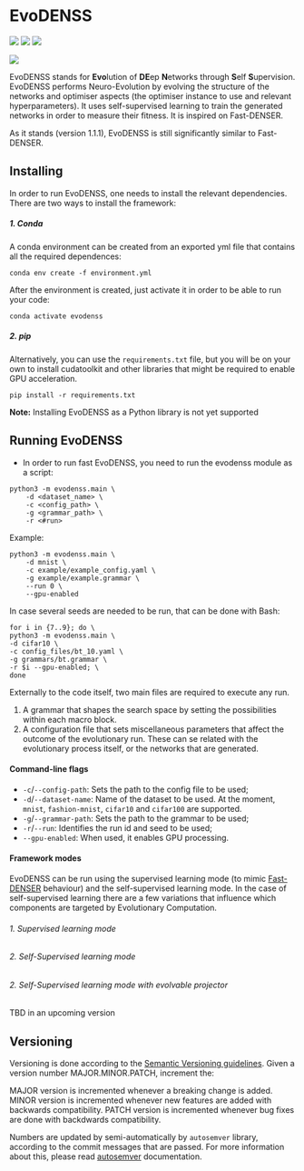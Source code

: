 # EvoDENSS
[![](https://img.shields.io/badge/Python-3.9-blue.svg)](https://www.python.org/downloads/) [![](https://img.shields.io/badge/PyTorch-1.12.0-blue.svg)](https://pytorch.org/get-started/previous-versions/) [![](https://img.shields.io/badge/cudatoolkit-11.3-blue.svg)](https://developer.nvidia.com/cuda-downloads/)

[![](https://img.shields.io/badge/License-Apache_2.0-green.svg)]()

<!---
![t](https://img.shields.io/badge/status-maintained-green.svg)
[![](https://img.shields.io/github/license/adrianovinhas/fast-denser-adriano.svg)](https://github.com/adrianovinhas/fast-denser-adriano/blob/master/LICENSE.md)
-->

EvoDENSS stands for **Evo**lution of **DE**ep **N**etworks through **S**elf **S**upervision. EvoDENSS performs Neuro-Evolution by evolving the structure of the networks and optimiser aspects (the optimiser instance to use and relevant hyperparameters). It uses self-supervised learning to train the generated networks in order to measure their fitness. It is inspired on Fast-DENSER.

As it stands (version 1.1.1), EvoDENSS is still significantly similar to Fast-DENSER.

## Installing

In order to run EvoDENSS, one needs to install the relevant dependencies. There are two ways to install the framework:

##### 1. Conda
A conda environment can be created from an exported yml file that contains all the required dependences:
```
conda env create -f environment.yml
```

After the environment is created, just activate it in order to be able to run your code:
```
conda activate evodenss
```

##### 2. pip
Alternatively, you can use the `requirements.txt` file, but you will be on your own to install cudatoolkit and other libraries that might be required to enable GPU acceleration.
```
pip install -r requirements.txt
```

**Note:** Installing EvoDENSS as a Python library is not yet supported

## Running EvoDENSS

- In order to run fast EvoDENSS, you need to run the evodenss module as a script:

```
python3 -m evodenss.main \
    -d <dataset_name> \
    -c <config_path> \
    -g <grammar_path> \
    -r <#run>
```

Example:
```
python3 -m evodenss.main \
    -d mnist \
    -c example/example_config.yaml \
    -g example/example.grammar \
    --run 0 \
    --gpu-enabled
```

In case several seeds are needed to be run, that can be done with Bash:
```
for i in {7..9}; do \
python3 -m evodenss.main \
-d cifar10 \
-c config_files/bt_10.yaml \
-g grammars/bt.grammar \
-r $i --gpu-enabled; \
done
```

Externally to the code itself, two main files are required to execute any run.
1. A grammar that shapes the search space by setting the possibilities within each macro block.
2. A configuration file that sets miscellaneous parameters that affect the outcome of the evolutionary run. These can se related with the evolutionary process itself, or the networks that are generated.

#### Command-line flags

- `-c`/`--config-path`: Sets the path to the config file to be used;
- `-d`/`--dataset-name`: Name of the dataset to be used. At the moment, `mnist`, `fashion-mnist`, `cifar10` and `cifar100` are supported.
- `-g`/`--grammar-path`: Sets the path to the grammar to be used;
- `-r`/`--run`: Identifies the run id and seed to be used;
- `--gpu-enabled`: When used, it enables GPU processing.


#### Framework modes

EvoDENSS can be run using the supervised learning mode (to mimic [Fast-DENSER](https://github.com/fillassuncao/fast-denser) behaviour) and the self-supervised learning mode. In the case of self-supervised learning there are a few variations that influence which components are targeted by Evolutionary Computation.

###### 1. Supervised learning mode

###### 2. Self-Supervised learning mode

###### 2. Self-Supervised learning mode with evolvable projector
TBD in an upcoming version

## Versioning

Versioning is done according to the [Semantic Versioning guidelines](https://semver.org/). Given a version number MAJOR.MINOR.PATCH, increment the:

MAJOR version is incremented whenever a breaking change is added.
MINOR version is incremented whenever new features are added with backwards compatibility.
PATCH version is incremented whenever bug fixes are done with backdwards compatibility.

Numbers are updated by semi-automatically by `autosemver` library, according to the commit messages that are passed. For more information about this, please read [autosemver](https://autosemver.readthedocs.io/en/latest/usage.html) documentation.